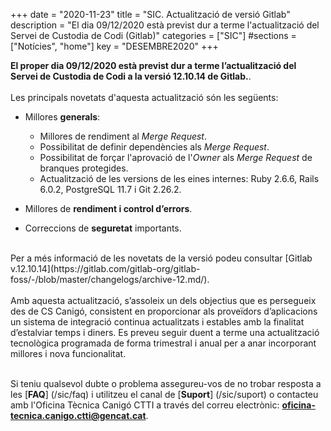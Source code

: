 +++
date        = "2020-11-23"
title       = "SIC. Actualització de versió Gitlab"
description = "El dia 09/12/2020 està previst dur a terme l'actualització del Servei de Custodia de Codi (Gitlab)"
categories  = ["SIC"]
#sections    = ["Notícies", "home"]
key         = "DESEMBRE2020"
+++

**El proper dia 09/12/2020 està previst dur a terme l’actualització del Servei de Custodia de Codi a la versió 12.10.14 de Gitlab.**.
<br>
<br>
Les principals novetats d'aquesta actualització són les següents:
<br>

* Millores **generals**:
    * Millores de rendiment al *Merge Request*.
    * Possibilitat de definir dependències als *Merge Request*.
    * Possibilitat de forçar l'aprovació de l'*Owner* als *Merge Request* de branques protegides.
    * Actualització de les versions de les eines internes: Ruby 2.6.6, Rails 6.0.2, PostgreSQL 11.7 i Git 2.26.2.

* Millores de **rendiment i control d’errors**.
* Correccions de **seguretat** importants.

<br>
Per a més informació de les novetats de la versió podeu consultar [Gitlab v.12.10.14](https://gitlab.com/gitlab-org/gitlab-foss/-/blob/master/changelogs/archive-12.md/).
<br>
<br>
Amb aquesta actualització, s’assoleix un dels objectius que es persegueix des de CS Canigó, consistent en proporcionar als
proveïdors d’aplicacions un sistema de integració continua actualitzats i estables amb la finalitat d’estalviar temps i diners.
Es preveu seguir duent a terme una actualització tecnològica programada de forma trimestral i anual per a anar incorporant
millores i nova funcionalitat.
<br>
<br>

Si teniu qualsevol dubte o problema assegureu-vos de no trobar resposta a les [**FAQ**] (/sic/faq) i utilitzeu el canal
de [**Suport**] (/sic/suport) o contacteu amb l'Oficina Tècnica Canigó CTTI a través del correu electrònic: **oficina-tecnica.canigo.ctti@gencat.cat**.
